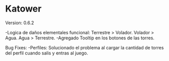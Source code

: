 # Katower
 	
Version: 0.6.2

-Logica de daños elementales funcional:
Terrestre > Volador.
Volador > Agua.
Agua > Terrestre.
-Agregado Tooltip en los botones de las torres.

Bug Fixes:
-Perfiles:
Solucionado el problema al cargar la cantidad de torres del perfil cuando salis y entras al juego.
